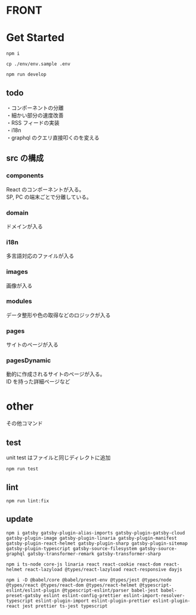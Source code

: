 # FRONT

# Get Started

```
npm i

cp ./env/env.sample .env

npm run develop
```

## todo

・コンポーネントの分離  
・細かい部分の速度改善  
・RSS フィードの実装  
・i18n  
・graphql のクエリ直接叩くのを変える

## src の構成

### components

React のコンポーネントが入る。  
SP, PC の端末ごとで分離している。

### domain

ドメインが入る

### i18n

多言語対応のファイルが入る

### images

画像が入る

### modules

データ整形や色の取得などのロジックが入る

### pages

サイトのページが入る

### pagesDynamic

動的に作成されるサイトのページが入る。  
ID を持った詳細ページなど

# other

その他コマンド

## test

unit test はファイルと同じディレクトに追加

```
npm run test
```

## lint

```
npm run lint:fix
```

## update

```
npm i gatsby gatsby-plugin-alias-imports gatsby-plugin-gatsby-cloud gatsby-plugin-image gatsby-plugin-linaria gatsby-plugin-manifest gatsby-plugin-react-helmet gatsby-plugin-sharp gatsby-plugin-sitemap gatsby-plugin-typescript gatsby-source-filesystem gatsby-source-graphql gatsby-transformer-remark gatsby-transformer-sharp

npm i ts-node core-js linaria react react-cookie react-dom react-helmet react-lazyload @types/react-lazyload react-responsive dayjs

npm i -D @babel/core @babel/preset-env @types/jest @types/node @types/react @types/react-dom @types/react-helmet @typescript-eslint/eslint-plugin @typescript-eslint/parser babel-jest babel-preset-gatsby eslint eslint-config-prettier eslint-import-resolver-typescript eslint-plugin-import eslint-plugin-prettier eslint-plugin-react jest prettier ts-jest typescript
```
